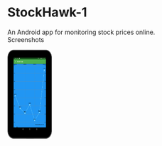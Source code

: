 # StockHawk-1
An Android app for monitoring stock prices online.   
Screenshots

<img src="device-2016-07-10-164601.png" width="100" height="200">
